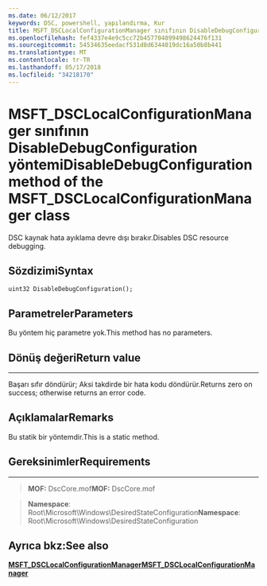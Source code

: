 ```yaml
---
ms.date: 06/12/2017
keywords: DSC, powershell, yapılandırma, Kur
title: MSFT_DSCLocalConfigurationManager sınıfının DisableDebugConfiguration yöntemi
ms.openlocfilehash: fef4337e4e9c5cc72b457704899498624476f131
ms.sourcegitcommit: 54534635eedacf531d8d6344019dc16a50b8b441
ms.translationtype: MT
ms.contentlocale: tr-TR
ms.lasthandoff: 05/17/2018
ms.locfileid: "34218170"
---
```

# <a name="disabledebugconfiguration-method-of-the-msftdsclocalconfigurationmanager-class"></a><span data-ttu-id="05519-103">MSFT_DSCLocalConfigurationManager sınıfının DisableDebugConfiguration yöntemi</span><span class="sxs-lookup"><span data-stu-id="05519-103">DisableDebugConfiguration method of the MSFT_DSCLocalConfigurationManager class</span></span>

<span data-ttu-id="05519-104">DSC kaynak hata ayıklama devre dışı bırakır.</span><span class="sxs-lookup"><span data-stu-id="05519-104">Disables DSC resource debugging.</span></span>

<a name="syntax"></a><span data-ttu-id="05519-105">Sözdizimi</span><span class="sxs-lookup"><span data-stu-id="05519-105">Syntax</span></span>
------

```mof
uint32 DisableDebugConfiguration();
```

<a name="parameters"></a><span data-ttu-id="05519-106">Parametreler</span><span class="sxs-lookup"><span data-stu-id="05519-106">Parameters</span></span>
----------

<span data-ttu-id="05519-107">Bu yöntem hiç parametre yok.</span><span class="sxs-lookup"><span data-stu-id="05519-107">This method has no parameters.</span></span>

## <a name="return-value"></a><span data-ttu-id="05519-108">Dönüş değeri</span><span class="sxs-lookup"><span data-stu-id="05519-108">Return value</span></span>
------------

<span data-ttu-id="05519-109">Başarı sıfır döndürür; Aksi takdirde bir hata kodu döndürür.</span><span class="sxs-lookup"><span data-stu-id="05519-109">Returns zero on success; otherwise returns an error code.</span></span>

## <a name="remarks"></a><span data-ttu-id="05519-110">Açıklamalar</span><span class="sxs-lookup"><span data-stu-id="05519-110">Remarks</span></span>

<span data-ttu-id="05519-111">Bu statik bir yöntemdir.</span><span class="sxs-lookup"><span data-stu-id="05519-111">This is a static method.</span></span>

## <a name="requirements"></a><span data-ttu-id="05519-112">Gereksinimler</span><span class="sxs-lookup"><span data-stu-id="05519-112">Requirements</span></span>
------------
><span data-ttu-id="05519-113">**MOF:** DscCore.mof</span><span class="sxs-lookup"><span data-stu-id="05519-113">**MOF:** DscCore.mof</span></span>

><span data-ttu-id="05519-114">**Namespace**: Root\Microsoft\Windows\DesiredStateConfiguration</span><span class="sxs-lookup"><span data-stu-id="05519-114">**Namespace**: Root\Microsoft\Windows\DesiredStateConfiguration</span></span>


## <a name="see-also"></a><span data-ttu-id="05519-115">Ayrıca bkz:</span><span class="sxs-lookup"><span data-stu-id="05519-115">See also</span></span>


[<span data-ttu-id="05519-116">**MSFT_DSCLocalConfigurationManager**</span><span class="sxs-lookup"><span data-stu-id="05519-116">**MSFT_DSCLocalConfigurationManager**</span></span>](msft-dsclocalconfigurationmanager.md)